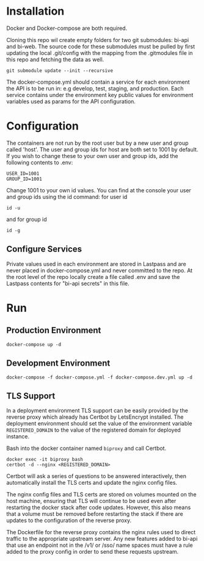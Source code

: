 # Installation
Docker and  Docker-compose are both required.

Cloning this repo wil create empty folders for two git submodules: bi-api and
bi-web.  The source code for these submodules must be pulled by first updating
the local .git/config with the mapping from the .gitmodules file in this repo 
and fetching the data as well. 
```
git submodule update --init --recursive
```

The docker-compose.yml should contain a service for each environment the API is
to be run in: e.g develop, test, staging, and production.  Each service contains
under the environment key public values for environment variables used as params
for the API configuration.

# Configuration
The containers are not run by the root user but by a new user and group called
'host'.  The user and group ids for host are both set to 1001 by default.  If
you wish to change these to your own user and group ids, add the following
contents to .env:
```
USER_ID=1001
GROUP_ID=1001
```
Change 1001 to your own id values.  You can find at the console your user and group ids using the id command:
for user id
```
id -u
```
and for group id
```
id -g
```

## Configure Services

Private values used in each environment are stored in Lastpass and are never
placed in docker-compose.yml and never committed to the repo.  At the root level
of the repo locally create a file called .env and save the Lastpass contents for
"bi-api secrets" in this file.

# Run

## Production Environment
```
docker-compose up -d
```

## Development Environment
```
docker-compose -f docker-compose.yml -f docker-compose.dev.yml up -d
```
## TLS Support
In a deployment environment TLS support can be easily provided by the reverse
proxy which already has Certbot by LetsEncrypt installed. The deployment
environment should set the value of the environment variable `REGISTERED_DOMAIN`
to the value of the registered domain for deployed instance.

Bash into the docker container named `biproxy` and call Certbot.
```
docker exec -it biproxy bash
certbot -d --nginx <REGISTERED_DOMAIN>
```
Certbot will ask a series of questions to be answered interactively, then 
automatically install the TLS certs and update the nginx config files.

The nginx config files and TLS certs are stored on volumes mounted on the host
machine, ensuring that TLS will continue to be used even after restarting the
docker stack after code updates. However, this also means that a volume must be
removed before restarting the stack if there are updates to the configuration of
the reverse proxy.

The Dockerfile for the reverse proxy contains the nginx rules used to direct
traffic to the appropriate upstream server. Any new features added to bi-api
that use an endpoint not in the /v1/ or /sso/ name spaces must have a rule added
to the proxy config in order to send these requests upstream.
